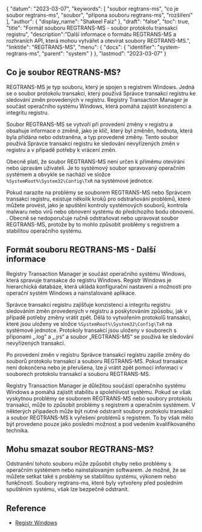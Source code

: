 {
"datum": "2023-03-07",
  "keywords": [
"soubor regtrans-ms",
"co je soubor regtrans-ms",
"soubor",
"přípona souboru regtrans-ms",
"rozšíření"
],
  "author": {
"display_name": "Shakeel Faiz"
},
"draft": "false",
"toc": true,
"title": "Formát souboru REGTRANS-MS - soubor protokolu transakcí registru",
  "description":"Další informace o formátu REGTRANS-MS a rozhraních API, která mohou vytvářet a otevírat soubory REGTRANS-MS.",
  "linktitle": "REGTRANS-MS",
  "menu": {
    "docs": {
      "identifier": "system-regtrans-ms",
      "parent": "system"
}
},
"lastmod": "2023-03-07"
}

## Co je soubor REGTRANS-MS?

REGTRANS-MS je typ souboru, který je spojen s registrem Windows. Jedná se o soubor protokolu transakcí, který používá Správce transakcí registru ke sledování změn provedených v registru. Registry Transaction Manager je součást operačního systému Windows, která pomáhá zajistit konzistenci a integritu registru.

Soubor REGTRANS-MS se vytvoří při provedení změny v registru a obsahuje informace o změně, jako je klíč, který byl změněn, hodnota, která byla přidána nebo odstraněna, a typ provedené změny. Tento soubor používá Správce transakcí registru ke sledování nevyřízených změn v registru a v případě potřeby k vrácení změn.

Obecně platí, že soubor REGTRANS-MS není určen k přímému otevírání nebo úpravám uživateli. Je to systémový soubor spravovaný operačním systémem a obvykle se nachází ve složce `%SystemRoot%\System32\Config\TxR` na systémové jednotce.

Pokud narazíte na problémy se souborem REGTRANS-MS nebo Správcem transakcí registru, existuje několik kroků pro odstraňování problémů, které můžete provést, jako je spuštění kontroly systémových souborů, kontrola malwaru nebo virů nebo obnovení systému do předchozího bodu obnovení. . Obecně se nedoporučuje ručně odstraňovat nebo upravovat soubor REGTRANS-MS, protože by to mohlo způsobit problémy s registrem a stabilitou operačního systému.

## Formát souboru REGTRANS-MS - Další informace

Registry Transaction Manager je součást operačního systému Windows, která spravuje transakce do registru Windows. Registr Windows je hierarchická databáze, která ukládá konfigurační nastavení a možnosti pro operační systém Windows a nainstalované aplikace.

Správce transakcí registru zajišťuje konzistenci a integritu registru sledováním změn provedených v registru a poskytováním způsobu, jak v případě potřeby změny vrátit zpět. Dělá to vytvořením protokolů transakcí, které jsou uloženy ve složce `%SystemRoot%\System32\Config\TxR` na systémové jednotce. Protokoly transakcí jsou uloženy v souborech s příponami „.log“ a „.jrs“ a soubor „REGTRANS-MS“ se používá ke sledování nevyřízených transakcí.

Po provedení změn v registru Správce transakcí registru zapíše změny do souborů protokolu transakcí a souboru REGTRANS-MS. Pokud transakce není dokončena nebo je přerušena, lze ji vrátit zpět pomocí informací v souborech protokolu transakcí a souboru REGTRANS-MS.

Registry Transaction Manager je důležitou součástí operačního systému Windows a pomáhá zajistit stabilitu a spolehlivost systému. Pokud se však vyskytnou problémy se souborem REGTRANS-MS nebo soubory protokolu transakcí, může to způsobit problémy s registrem a operačním systémem. V některých případech může být nutné odstranit soubory protokolu transakcí a soubor REGTRANS-MS k vyřešení problémů s registrem. To by však mělo být provedeno pouze jako poslední možnost a pod vedením kvalifikovaného technika.

## Mohu smazat soubor REGTRANS-MS?

Odstranění tohoto souboru může způsobit chyby nebo problémy s operačním systémem nebo nainstalovaným softwarem. Je možné, že se můžete setkat také s problémy se stabilitou systému, výkonem nebo funkčností. Soubory regtrans-ms, které byly vytvořeny před posledním spuštěním systému, však lze bezpečně odstranit.

## Reference
* [Registr Windows](https://en.wikipedia.org/wiki/Windows_Registry)

